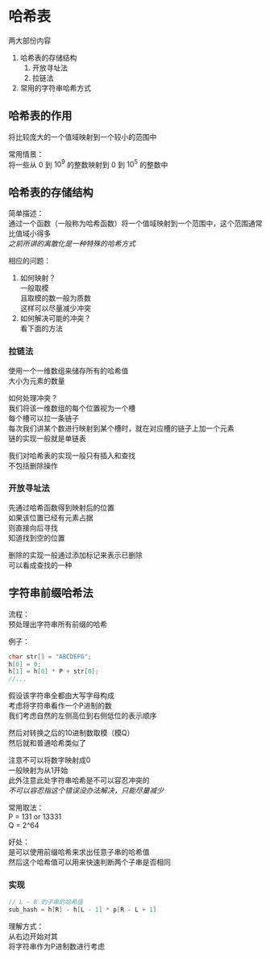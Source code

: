 # 哈希表

两大部份内容  

1. 哈希表的存储结构
    1. 开放寻址法
    2. 拉链法
2. 常用的字符串哈希方式

## 哈希表的作用

将比较庞大的一个值域映射到一个较小的范围中  

常用情景：  
将一些从 $0$ 到 $10^9$ 的整数映射到 $0$ 到 $10^5$ 的整数中  

## 哈希表的存储结构

简单描述：  
通过一个函数（一般称为哈希函数）将一个值域映射到一个范围中，这个范围通常比值域小得多  
*之前所讲的离散化是一种特殊的哈希方式*  

相应的问题：  

1. 如何映射？  
    一般取模  
    且取模的数一般为质数  
    这样可以尽量减少冲突  
2. 如何解决可能的冲突？  
    看下面的方法  

### 拉链法

使用一个一维数组来储存所有的哈希值  
大小为元素的数量  

如何处理冲突？  
我们将该一维数组的每个位置视为一个槽  
每个槽可以拉一条链子  
每次我们讲某个数进行映射到某个槽时，就在对应槽的链子上加一个元素  
链的实现一般就是单链表  

我们对哈希表的实现一般只有插入和查找  
不包括删除操作  

### 开放寻址法

先通过哈希函数得到映射后的位置  
如果该位置已经有元素占据  
则直接向后寻找  
知道找到空的位置  

删除的实现一般通过添加标记来表示已删除  
可以看成查找的一种  

## 字符串前缀哈希法

流程：  
预处理出字符串所有前缀的哈希  

例子：  

```cpp
char str[] = "ABCDEFG";
h[0] = 0;
h[1] = h[0] * P + str[0];
//...
```

假设该字符串全都由大写字母构成  
考虑将字符串看作一个P进制的数  
我们考虑自然的左侧高位到右侧低位的表示顺序  

然后对转换之后的10进制数取模（模Q）  
然后就和普通哈希类似了  

注意不可以将数字映射成0  
一般映射为从1开始  
此外注意此处字符串哈希是不可以容忍冲突的  
*不可以容忍指这个错误没办法解决，只能尽量减少*  

常用取法：  
P = 131 or 13331  
Q = 2^64  

好处：  
是可以使用前缀哈希来求出任意子串的哈希值  
然后这个哈希值可以用来快速判断两个子串是否相同  

### 实现  

```cpp
// L ~ R 的子串的哈希值
sub_hash = h[R] - h[L - 1] * p[R - L + 1]
```

理解方式：  
从右边开始对其  
将字符串作为P进制数进行考虑  

